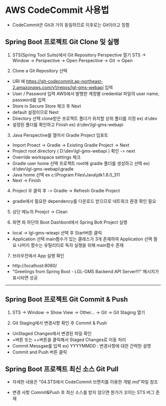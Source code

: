 # AWS CodeCommit 사용법 
* CodeCommit은 Git과 거의 동일하므로 이후로는 Git이라고 칭함

## Spring Boot 프로젝트 Git Clone 및 실행
 
1. STS(Spring Tool Suits)에서 Git Repository Perspective 열기
  STS -> Window -> Perspective -> Open Perspective -> Git -> Open 

2. Clone a Git Repository 선택
  - URI 에 https://git-codecommit.ap-northeast-2.amazonaws.com/v1/repos/lgl-gms-webapi 입력
  - User / Password 입력
    AWS에서 발행한 계정별 credential 파일의 user name, password를 입력
  - Store in Secure Store 체크 후 Next
  - default 설정이므로 Next 
  - Directory 선택
    clone받은 프로젝트 폴더가 위치할 상위 폴더를 지정 ex) d:\dev
  - 설정된 폴더를 확인하고 Finish
	ex) d:\dev\lgl-gms-webapi

3. Java Perspective를 열어서 Gradle Project 임포트
  - Import Proect -> Gradle -> Existing Gradle Project -> Next
  - Project root directory ( D:\dev\lgl-gms-webapi ) 확인 -> next
  - Override workspace settings 체크
  - Gradle user home 선택 
    프로젝트 root에 gradle 폴더를 생성하고 선택 ex) d:\dev\lgl-gms-webapi\gradle
  - Java home 선택
    ex c:\Program Files\Java\jdk1.8.0_311 
  - Next -> Finish
  
4. Project 우 클릭 후 -> Gradle -> Refresh Gradle Project
  * gradle에서 필요한 dependency를 다운로드 받으므로 네트워크 환경 확인 필요

5. 상단 메뉴의 Proejct -> Clean

6. 화면 좌 하단의 Boot Dashbord에서 Spring Bott Project 실행
  - local -> lgl-gms-wieapi 선택 후 Start버튼 클릭
  - Application 선택
    main함수가 있는 클래스가 3개 존재하여 Application 선택 필요
	나머지 함수는 유틸리티로 독자 실행을 위해 main함수 존재

7. 브라우전에서 App 실행 확인 
  - http://localhost:8080/
  - "Greetings from Spring Boot - LGL-GMS Backend API Server!!!" 메시지가 표시되면 성공
 
--- 
## Spring Boot 프로젝트 Git Commit & Push

1. STS -> Window -> Show View -> Other... -> Git -> Git Staging 열기

2. Git Staging에서 변경사항 확인 후  Commit & Push
  - UnStaged Changes에서 변경된 파일 확인
  - +버튼 또는 ++버튼을 클릭해서 Staged Changes로 이동 처리
  - Commit Messgae를 입력
    ex) YYYYMMDD : 변경사항에 대한 간략한 설명
  - Commit and Push 버튼 클릭
  

## Spring Boot 프로젝트 최신 소스 Git Pull

- 자세한 내용은  "04.STS에서 CodeCommit 브랜치를 이용한 개발.md"파일 참조

* 변경 사항 Commit&Push 후 최신 소스를 받지 않으면 뭔가가 꼬이는 STS 버그 존재

